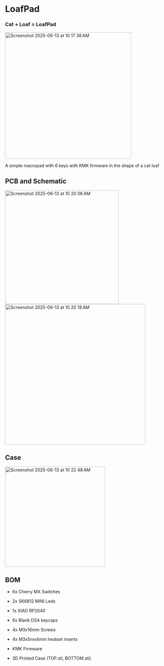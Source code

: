 # LoafPad

### Cat + Loaf = LoafPad

<img width="412" alt="Screenshot 2025-06-13 at 10 17 38 AM" src="https://github.com/user-attachments/assets/b0d85ab5-eb84-45f2-ac71-b90dfc4444c8" />

A simple macropad with 6 keys with KMK firmware in the shape of a cat loaf

## PCB and Schematic

<img width="371" alt="Screenshot 2025-06-13 at 10 20 06 AM" src="https://github.com/user-attachments/assets/84bafbae-9f63-4f3d-83e8-dca5f2ed2d0e" />
<img width="458" alt="Screenshot 2025-06-13 at 10 20 18 AM" src="https://github.com/user-attachments/assets/ba6100ed-6d5d-4dfe-a7e0-ed3e874c77eb" />

## Case

<img width="327" alt="Screenshot 2025-06-13 at 10 22 48 AM" src="https://github.com/user-attachments/assets/4969d306-d28b-4d0b-b3ff-e70d3a818e7e" />

## BOM
- 6x Cherry MX Switches
- 2x SK6812 MINI Leds
- 1x XIAO RP2040
- 6x Blank DSA keycaps
- 4x M3x16mm Screws
- 4x M3x5mx4mm heatset inserts

- KMK Firmware
- 3D Printed Case (TOP.stl, BOTTOM.stl)

